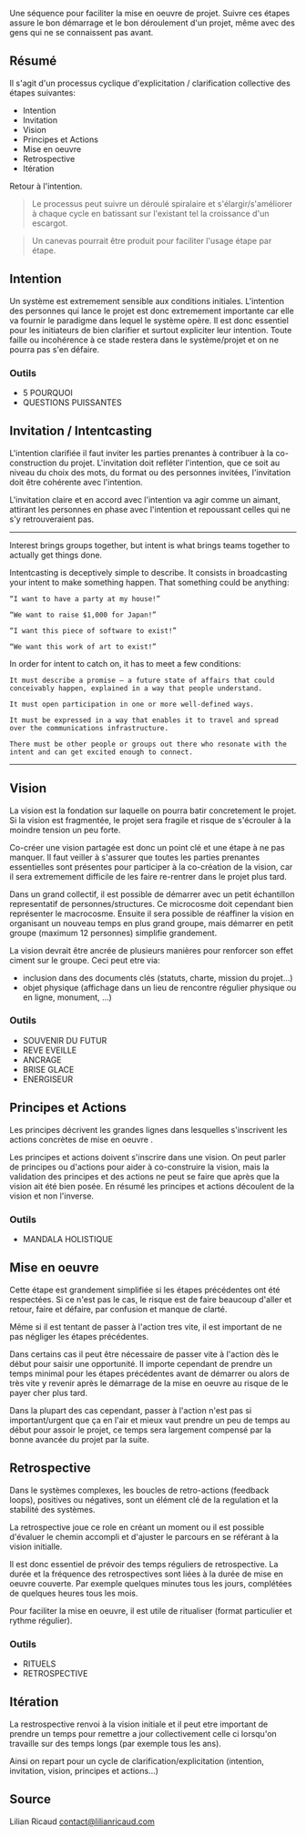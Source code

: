 
Une séquence pour faciliter la mise en oeuvre de projet. Suivre ces étapes assure le bon démarrage et le bon déroulement d'un projet, même avec des gens qui ne se connaissent pas avant.

## Résumé

Il s'agit d'un processus cyclique d'explicitation / clarification collective des étapes suivantes: 

- Intention
- Invitation
- Vision
- Principes et Actions
- Mise en oeuvre
- Retrospective
- Itération

Retour à l'intention.

> Le processus peut suivre un déroulé spiralaire et s'élargir/s'améliorer à chaque cycle en batissant sur l'existant tel la croissance d'un escargot. 

> Un canevas pourrait être produit pour faciliter l'usage étape par étape.

## Intention

Un système est extremement sensible aux conditions initiales. L'intention des personnes qui lance le projet est donc extremement importante car elle va fournir le paradigme dans lequel le système opère. Il est donc essentiel pour les initiateurs de bien clarifier et surtout expliciter leur intention. Toute faille ou incohérence à ce stade restera dans le système/projet et on ne pourra pas s'en défaire.

### Outils

- 5 POURQUOI
- QUESTIONS PUISSANTES

## Invitation / Intentcasting

L'intention clarifiée il faut inviter les parties prenantes à contribuer à la co-construction du projet. L'invitation doit refléter l'intention, que ce soit au niveau du choix des mots, du format ou des personnes invitées, l'invitation doit être cohérente avec l'intention.

L'invitation claire et en accord avec l'intention va agir comme un aimant, attirant les personnes en phase avec l'intention et repoussant celles qui ne s'y retrouveraient pas.

----

Interest brings groups together, but intent is what brings teams together to actually get things done.

Intentcasting is deceptively simple to describe. It consists in broadcasting your intent to make something happen. That something could be anything:

    “I want to have a party at my house!”

    “We want to raise $1,000 for Japan!”

    “I want this piece of software to exist!”

    “We want this work of art to exist!”


In order for intent to catch on, it has to meet a few conditions:

    It must describe a promise – a future state of affairs that could conceivably happen, explained in a way that people understand.

    It must open participation in one or more well-defined ways.

    It must be expressed in a way that enables it to travel and spread over the communications infrastructure.

    There must be other people or groups out there who resonate with the intent and can get excited enough to connect.
    
----

## Vision

La vision est la fondation sur laquelle on pourra batir concretement le projet. Si la vision est fragmentée, le projet sera fragile et risque de s'écrouler à la moindre tension un peu forte. 

Co-créer une vision partagée est donc un point clé et une étape à ne pas manquer. Il faut veiller à s'assurer que toutes les parties prenantes essentielles sont présentes pour participer à la co-création de la vision, car il sera extremement difficile de les faire re-rentrer dans le projet plus tard.

Dans un grand collectif, il est possible de démarrer avec un petit échantillon representatif de personnes/structures. Ce microcosme doit cependant bien représenter le macrocosme. Ensuite il sera possible de réaffiner la vision en organisant un nouveau temps en plus grand groupe, mais démarrer en petit groupe (maximum 12 personnes) simplifie grandement.

La vision devrait être ancrée de plusieurs manières pour renforcer son effet ciment sur le groupe. Ceci peut etre via:
- inclusion dans des documents clés (statuts, charte, mission du projet...)
- objet physique (affichage dans un lieu de rencontre régulier physique ou en ligne, monument, ...)

### Outils
- SOUVENIR DU FUTUR
- REVE EVEILLE
- ANCRAGE
- BRISE GLACE
- ENERGISEUR

## Principes et Actions

Les principes décrivent les grandes lignes dans lesquelles s'inscrivent les actions concrètes de mise en oeuvre .

Les principes et actions doivent s'inscrire dans une vision. On peut parler de principes ou d'actions pour aider à co-construire la vision, mais la validation des principes et des actions ne peut se faire que après que la vision ait été bien posée. En résumé les principes et actions découlent de la vision et non l'inverse.


### Outils
- MANDALA HOLISTIQUE

## Mise en oeuvre

Cette étape est grandement simplifiée si les étapes précédentes ont été respectées. Si ce n'est pas le cas, le risque est de faire beaucoup d'aller et retour, faire et défaire, par confusion et manque de clarté.

Même si il est tentant de passer à l'action tres vite, il est important de ne pas négliger les étapes précédentes. 

Dans certains cas il peut être nécessaire de passer vite à l'action dès le début pour saisir une opportunité. Il importe cependant de prendre un temps minimal pour les étapes précédentes avant de démarrer ou alors de très vite y revenir après le démarrage de la mise en oeuvre au risque de le payer cher plus tard.

Dans la plupart des cas cependant, passer à l'action n'est pas si important/urgent que ça en l'air et mieux vaut prendre un peu de temps au début pour assoir le projet, ce temps sera largement compensé par la bonne avancée du projet par la suite. 


## Retrospective

Dans le systèmes complexes, les boucles de retro-actions (feedback loops), positives ou négatives, sont un élément clé de la regulation et la stabilité des systèmes.

La retrospective joue ce role en créant un moment ou il est possible d'évaluer le chemin accompli et d'ajuster le parcours en se référant à la vision initialle.

Il est donc essentiel de prévoir des temps réguliers de retrospective. La durée et la fréquence des retrospectives sont liées à la durée de mise en oeuvre couverte. Par exemple quelques minutes tous les jours, complétées de quelques heures tous les mois.

Pour faciliter la mise en oeuvre, il est utile de ritualiser (format particulier et rythme régulier).

### Outils
- RITUELS
- RETROSPECTIVE

## Itération

La restrospective renvoi à la vision initiale et il peut etre important de prendre un temps pour remettre a jour collectivement celle ci lorsqu'on travaille sur des temps longs (par exemple tous les ans). 

Ainsi on repart pour un cycle de clarification/explicitation (intention, invitation, vision, principes et actions...)

## Source 

Lilian Ricaud
contact@lilianricaud.com
